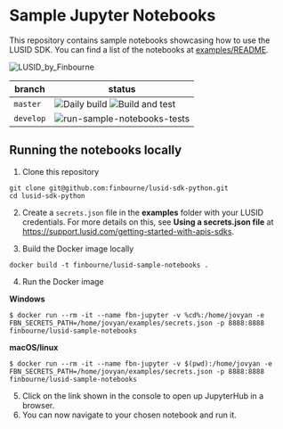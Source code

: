 # Sample Jupyter Notebooks

This repository contains sample notebooks showcasing how to use the LUSID SDK. You can find a list of the notebooks at [examples/README](examples/README.md).

![LUSID_by_Finbourne](https://content.finbourne.com/LUSID_repo.png)

| branch | status |
| --- | --- |
| `master`  | ![Daily build](https://github.com/finbourne/sample-notebooks/workflows/Daily%20build/badge.svg) ![Build and test](https://github.com/finbourne/sample-notebooks/workflows/Build%20and%20test/badge.svg) |
| `develop` | ![run-sample-notebooks-tests](https://github.com/finbourne/sample-notebooks/workflows/run-sample-notebooks-tests/badge.svg?branch=develop) |



## Running the notebooks locally

1. Clone this repository

```
git clone git@github.com:finbourne/lusid-sdk-python.git
cd lusid-sdk-python
```

2. Create a `secrets.json` file in the **examples** folder with your LUSID credentials. For more details on this, see **Using a secrets.json file** at https://support.lusid.com/getting-started-with-apis-sdks.

3. Build the Docker image locally

```
docker build -t finbourne/lusid-sample-notebooks .
```

4. Run the Docker image

**Windows**
```
$ docker run --rm -it --name fbn-jupyter -v %cd%:/home/jovyan -e FBN_SECRETS_PATH=/home/jovyan/examples/secrets.json -p 8888:8888 finbourne/lusid-sample-notebooks
```
**macOS/linux**
```
$ docker run --rm -it --name fbn-jupyter -v $(pwd):/home/jovyan -e FBN_SECRETS_PATH=/home/jovyan/examples/secrets.json -p 8888:8888 finbourne/lusid-sample-notebooks
```

5. Click on the link shown in the console to open up JupyterHub in a browser.
6. You can now navigate to your chosen notebook and run it.
